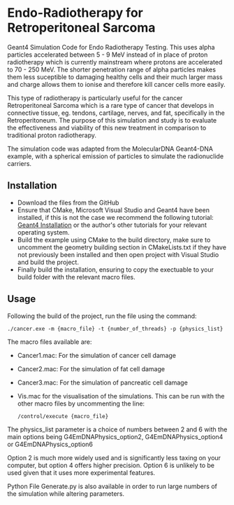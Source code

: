 # Endo-Radiotherapy for Retroperitoneal Sarcoma

Geant4 Simulation Code for Endo Radiotherapy Testing. This uses alpha particles accelerated between 5 - 9 MeV instead of in place of proton radiotherapy which is currently mainstream where protons are accelerated to 70 - 250 MeV. The shorter penetration range of alpha particles makes them less suceptible to damaging healthy cells and their much larger mass and charge allows them to ionise and therefore kill cancer cells more easily. 

This type of radiotherapy is particularly useful for the cancer Retroperitoneal Sarcoma which is a rare type of cancer that develops in connective tissue, eg. tendons, cartilage, nerves, and fat, specifically in the Retroperitoneum. The purpose of this simulation and study is to evaluate the effectiveness and viability of this new treatment in comparison to traditional proton radiotherapy. 

The simulation code was adapted from the MolecularDNA Geant4-DNA example, with a spherical emission of particles to simulate the radionuclide carriers. 

## Installation
 
- Download the files from the GitHub
- Ensure that CMake, Microsoft Visual Studio and Geant4 have been installed, if this is not the case we recommend the following tutorial: [Geant4 Installation](https://youtu.be/GykiM1lPON4?si=QznL75Rlii4i8V60) or the author's other tutorials for your relevant operating system.
- Build the example using CMake to the build directory, make sure to uncomment the geometry building section in CMakeLists.txt if they have not previously been installed and then open project with Visual Studio and build the project.
- Finally build the installation, ensuring to copy the exectuable to your build folder with the relevant macro files.

## Usage

Following the build of the project, run the file using the command:

    ./cancer.exe -m {macro_file} -t {number_of_threads} -p {physics_list}

The macro files available are:
- Cancer1.mac: For the simulation of cancer cell damage
- Cancer2.mac: For the simulation of fat cell damage
- Cancer3.mac: For the simulation of pancreatic cell damage
- Vis.mac for the visualisation of the simulations. This can be run with the other macro files by uncommenting the line:
  
      /control/execute {macro_file}

The physics_list parameter is a choice of numbers between 2 and 6 with the main options being G4EmDNAPhysics_option2, G4EmDNAPhysics_option4 or G4EmDNAPhysics_option6

Option 2 is much more widely used and is significantly less taxing on your computer, but option 4 offers higher precision. Option 6 is unlikely to be used given that it uses more experimental features. 

Python File Generate.py is also available in order to run large numbers of the simulation while altering parameters. 
